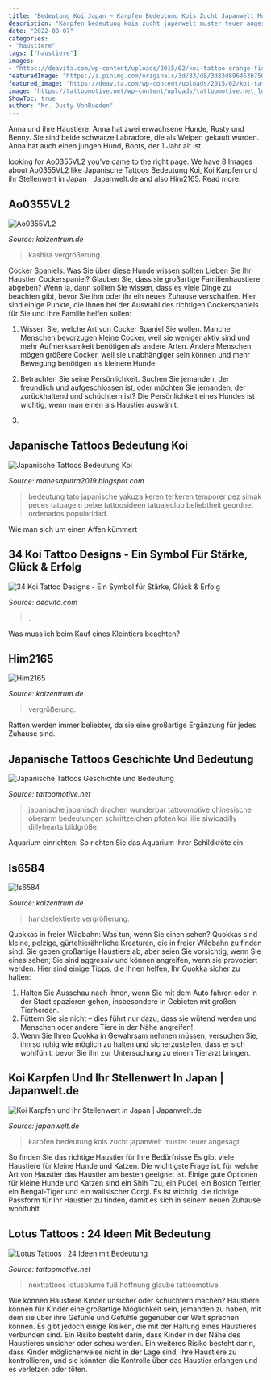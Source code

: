 ```yaml
---
title: "Bedeutung Koi Japan ~ Karpfen Bedeutung Kois Zucht Japanwelt Muster Teuer Angesagt"
description: "Karpfen bedeutung kois zucht japanwelt muster teuer angesagt"
date: "2022-08-07"
categories:
- "haustiere"
tags: ["haustiere"]
images:
- "https://deavita.com/wp-content/uploads/2015/02/koi-tattoo-orange-fisch-bluete-blau-oberarm-design-768x1027.jpg"
featuredImage: "https://i.pinimg.com/originals/3d/83/d8/3d83d896463b750f93853ebd85097807.jpg"
featured_image: "https://deavita.com/wp-content/uploads/2015/02/koi-tattoo-orange-fisch-bluete-blau-oberarm-design-768x1027.jpg"
image: "https://tattoomotive.net/wp-content/uploads/tattoomotive.net_lotus-tattoos-ideen-mit-bedeutung-18.jpg"
ShowToc: true
author: "Mr. Dusty VonRueden"
---
```



Anna und ihre Haustiere: Anna hat zwei erwachsene Hunde, Rusty und Benny. Sie sind beide schwarze Labradore, die als Welpen gekauft wurden. Anna hat auch einen jungen Hund, Boots, der 1 Jahr alt ist.

	

		
looking for Ao0355VL2 you've came to the right page. We have 8 Images about Ao0355VL2 like Japanische Tattoos Bedeutung Koi, Koi Karpfen und ihr Stellenwert in Japan | Japanwelt.de and also Him2165. Read more:
		
    
## Ao0355VL2

<img loading=lazy src="https://www.koizentrum.de/photos/highclass-koi/kashira-koi/ao0355vl2/img0355i.jpg" onerror="this.onerror=null;this.src='https://tse3.mm.bing.net/th?id=OIP.nrVxsFk3otU_ubbu9qeLOAHaNG&amp;pid=15.1';" alt="Ao0355VL2">

_Source: koizentrum.de_

>kashira vergrößerung. 

	

Cocker Spaniels: Was Sie über diese Hunde wissen sollten
Lieben Sie Ihr Haustier Cockerspaniel? Glauben Sie, dass sie großartige Familienhaustiere abgeben? Wenn ja, dann sollten Sie wissen, dass es viele Dinge zu beachten gibt, bevor Sie ihm oder ihr ein neues Zuhause verschaffen. Hier sind einige Punkte, die Ihnen bei der Auswahl des richtigen Cockerspaniels für Sie und Ihre Familie helfen sollen:
1. Wissen Sie, welche Art von Cocker Spaniel Sie wollen. Manche Menschen bevorzugen kleine Cocker, weil sie weniger aktiv sind und mehr Aufmerksamkeit benötigen als andere Arten. Andere Menschen mögen größere Cocker, weil sie unabhängiger sein können und mehr Bewegung benötigen als kleinere Hunde.

2. Betrachten Sie seine Persönlichkeit. Suchen Sie jemanden, der freundlich und aufgeschlossen ist, oder möchten Sie jemanden, der zurückhaltend und schüchtern ist? Die Persönlichkeit eines Hundes ist wichtig, wenn man einen als Haustier auswählt.

3.

    
## Japanische Tattoos Bedeutung Koi

<img loading=lazy src="https://i.pinimg.com/originals/3d/83/d8/3d83d896463b750f93853ebd85097807.jpg" onerror="this.onerror=null;this.src='https://tse1.mm.bing.net/th?id=OIP.1RgbzwFc9cHjPxFYgtTqogHaHa&amp;pid=15.1';" alt="Japanische Tattoos Bedeutung Koi">

_Source: mahesaputra2019.blogspot.com_

>bedeutung tato japanische yakuza keren terkeren temporer pez simak peces tatuagem peixe tattoosideen tatuajeclub beliebtheit geordnet ordenados popularidad. 

	

Wie man sich um einen Affen kümmert

    
## 34 Koi Tattoo Designs - Ein Symbol Für Stärke, Glück &amp; Erfolg

<img loading=lazy src="https://deavita.com/wp-content/uploads/2015/02/koi-tattoo-orange-fisch-bluete-blau-oberarm-design-768x1027.jpg" onerror="this.onerror=null;this.src='https://tse1.mm.bing.net/th?id=OIP.mTpz_LZNXfPeUVnY4jjn_QHaJ5&amp;pid=15.1';" alt="34 Koi Tattoo Designs - Ein Symbol für Stärke, Glück &amp; Erfolg">

_Source: deavita.com_

>. 

	

Was muss ich beim Kauf eines Kleintiers beachten?

    
## Him2165

<img loading=lazy src="https://www.koizentrum.de/photos/highclass-koi/handselektierte-koi/him2165/img2165i.jpg" onerror="this.onerror=null;this.src='https://tse4.mm.bing.net/th?id=OIP.2CYbl-fXxh_BJ8BxfKCxswHaGi&amp;pid=15.1';" alt="Him2165">

_Source: koizentrum.de_

>vergrößerung. 

	

Ratten werden immer beliebter, da sie eine großartige Ergänzung für jedes Zuhause sind.

    
## Japanische Tattoos Geschichte Und Bedeutung

<img loading=lazy src="https://tattoomotive.net/wp-content/uploads/tattoomotive.net_japanische-tattoos-geschichte-und-bedeutung-27-600x459.jpg" onerror="this.onerror=null;this.src='https://tse4.mm.bing.net/th?id=OIP.mqLTL35Djn-PfMvYqyRgmAHaFq&amp;pid=15.1';" alt="Japanische Tattoos Geschichte und Bedeutung">

_Source: tattoomotive.net_

>japanische japanisch drachen wunderbar tattoomotive chinesische oberarm bedeutungen schriftzeichen pfoten koi lilie siwicadilly dillyhearts bildgröße. 

	

Aquarium einrichten: So richten Sie das Aquarium Ihrer Schildkröte ein

    
## Is6584

<img loading=lazy src="https://www.koizentrum.de/photos/highclass-koi/handselektierte-koi/is6584/img6584i.jpg" onerror="this.onerror=null;this.src='https://tse2.mm.bing.net/th?id=OIP.bg4OIvLIsTj3bHLMr2w1rAHaLR&amp;pid=15.1';" alt="Is6584">

_Source: koizentrum.de_

>handselektierte vergrößerung. 

	

Quokkas in freier Wildbahn: Was tun, wenn Sie einen sehen?
Quokkas sind kleine, pelzige, gürteltierähnliche Kreaturen, die in freier Wildbahn zu finden sind. Sie geben großartige Haustiere ab, aber seien Sie vorsichtig, wenn Sie eines sehen; Sie sind aggressiv und können angreifen, wenn sie provoziert werden. Hier sind einige Tipps, die Ihnen helfen, Ihr Quokka sicher zu halten:
1. Halten Sie Ausschau nach ihnen, wenn Sie mit dem Auto fahren oder in der Stadt spazieren gehen, insbesondere in Gebieten mit großen Tierherden.
2. Füttern Sie sie nicht – dies führt nur dazu, dass sie wütend werden und Menschen oder andere Tiere in der Nähe angreifen!
3. Wenn Sie Ihren Quokka in Gewahrsam nehmen müssen, versuchen Sie, ihn so ruhig wie möglich zu halten und sicherzustellen, dass er sich wohlfühlt, bevor Sie ihn zur Untersuchung zu einem Tierarzt bringen.

    
## Koi Karpfen Und Ihr Stellenwert In Japan | Japanwelt.de

<img loading=lazy src="https://www.japanwelt.de/media/image/koi-karpfen02-copyright.jpg" onerror="this.onerror=null;this.src='https://tse1.mm.bing.net/th?id=OIP.rO_E6gdFSV5k-uyKlAP-CAHaE8&amp;pid=15.1';" alt="Koi Karpfen und ihr Stellenwert in Japan | Japanwelt.de">

_Source: japanwelt.de_

>karpfen bedeutung kois zucht japanwelt muster teuer angesagt. 

	

So finden Sie das richtige Haustier für Ihre Bedürfnisse
Es gibt viele Haustiere für kleine Hunde und Katzen. Die wichtigste Frage ist, für welche Art von Haustier das Haustier am besten geeignet ist. Einige gute Optionen für kleine Hunde und Katzen sind ein Shih Tzu, ein Pudel, ein Boston Terrier, ein Bengal-Tiger und ein walisischer Corgi. Es ist wichtig, die richtige Passform für Ihr Haustier zu finden, damit es sich in seinem neuen Zuhause wohlfühlt.

    
## Lotus Tattoos : 24 Ideen Mit Bedeutung

<img loading=lazy src="https://tattoomotive.net/wp-content/uploads/tattoomotive.net_lotus-tattoos-ideen-mit-bedeutung-18.jpg" onerror="this.onerror=null;this.src='https://tse4.mm.bing.net/th?id=OIP.ys0x_xDztSvA8HHaEafmawHaH_&amp;pid=15.1';" alt="Lotus Tattoos : 24 Ideen mit Bedeutung">

_Source: tattoomotive.net_

>nexttattoos lotusblume fuß hoffnung glaube tattoomotive. 

	

Wie können Haustiere Kinder unsicher oder schüchtern machen?
Haustiere können für Kinder eine großartige Möglichkeit sein, jemanden zu haben, mit dem sie über ihre Gefühle und Gefühle gegenüber der Welt sprechen können. Es gibt jedoch einige Risiken, die mit der Haltung eines Haustieres verbunden sind. Ein Risiko besteht darin, dass Kinder in der Nähe des Haustieres unsicher oder scheu werden. Ein weiteres Risiko besteht darin, dass Kinder möglicherweise nicht in der Lage sind, ihre Haustiere zu kontrollieren, und sie könnten die Kontrolle über das Haustier erlangen und es verletzen oder töten.

